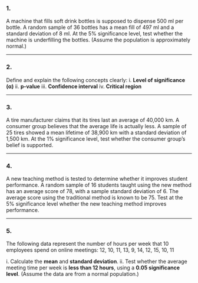 

### **1.**

A machine that fills soft drink bottles is supposed to dispense 500 ml per bottle. A random sample of 36 bottles has a mean fill of 497 ml and a standard deviation of 8 ml.
At the 5% significance level, test whether the machine is underfilling the bottles.
(Assume the population is approximately normal.)

---

### **2.**

Define and explain the following concepts clearly:
i. **Level of significance (α)**
ii. **p-value**
iii. **Confidence interval**
iv. **Critical region**

---

### **3.**

A tire manufacturer claims that its tires last an average of 40,000 km. A consumer group believes that the average life is actually less.
A sample of 25 tires showed a mean lifetime of 38,900 km with a standard deviation of 1,500 km.
At the 1% significance level, test whether the consumer group’s belief is supported.

---

### **4.**

A new teaching method is tested to determine whether it improves student performance.
A random sample of 16 students taught using the new method has an average score of 78, with a sample standard deviation of 6.
The average score using the traditional method is known to be 75.
Test at the 5% significance level whether the new teaching method improves performance.

---

### **5.**

The following data represent the number of hours per week that 10 employees spend on online meetings:
12, 10, 11, 13, 9, 14, 12, 15, 10, 11

i. Calculate the **mean** and **standard deviation**.
ii. Test whether the average meeting time per week is **less than 12 hours**, using a **0.05 significance level**.
(Assume the data are from a normal population.)

